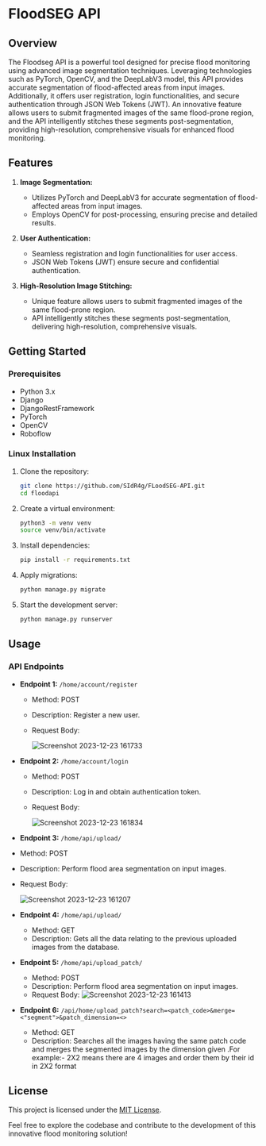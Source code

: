 # FloodSEG API

## Overview
The Floodseg API is a powerful tool designed for precise flood monitoring using advanced image segmentation techniques. Leveraging technologies such as PyTorch, OpenCV, and the DeepLabV3 model, this API provides accurate segmentation of flood-affected areas from input images. Additionally, it offers user registration, login functionalities, and secure authentication through JSON Web Tokens (JWT). An innovative feature allows users to submit fragmented images of the same flood-prone region, and the API intelligently stitches these segments post-segmentation, providing high-resolution, comprehensive visuals for enhanced flood monitoring.

## Features
1. **Image Segmentation:**
   - Utilizes PyTorch and DeepLabV3 for accurate segmentation of flood-affected areas from input images.
   - Employs OpenCV for post-processing, ensuring precise and detailed results.

2. **User Authentication:**
   - Seamless registration and login functionalities for user access.
   - JSON Web Tokens (JWT) ensure secure and confidential authentication.

3. **High-Resolution Image Stitching:**
   - Unique feature allows users to submit fragmented images of the same flood-prone region.
   - API intelligently stitches these segments post-segmentation, delivering high-resolution, comprehensive visuals.

## Getting Started

### Prerequisites
- Python 3.x
- Django
- DjangoRestFramework
- PyTorch
- OpenCV
- Roboflow
  
### Linux Installation
1. Clone the repository:
   ```bash
   git clone https://github.com/SIdR4g/FLoodSEG-API.git
   cd floodapi
   ```
   
2. Create a virtual environment:
   ```bash
   python3 -m venv venv
   source venv/bin/activate
   ```
   
3. Install dependencies:
   ```bash
   pip install -r requirements.txt
   ```

4. Apply migrations:
   ```bash
   python manage.py migrate
   ```

5. Start the development server:
   ```bash
   python manage.py runserver
   ```

## Usage

### API Endpoints

- **Endpoint 1:** `/home/account/register`
  - Method: POST
  - Description: Register a new user.
  - Request Body: 

      ![Screenshot 2023-12-23 161733](https://github.com/SIdR4g/FLoodSEG-API/assets/78850085/e75e9b65-0356-4551-9dbf-0c3b39e035b3)


- **Endpoint 2:** `/home/account/login`
  - Method: POST
  - Description: Log in and obtain authentication token.
  - Request Body: 
  
      ![Screenshot 2023-12-23 161834](https://github.com/SIdR4g/FLoodSEG-API/assets/78850085/d06dadb7-d822-4fdf-91e2-c15595150aea)

-  **Endpoint 3:** `/home/api/upload/`
  - Method: POST
  - Description: Perform flood area segmentation on input images.
  - Request Body:
    
    ![Screenshot 2023-12-23 161207](https://github.com/SIdR4g/FLoodSEG-API/assets/78850085/fc33806f-90ba-42b1-a3ad-396e5c0c8145)

- **Endpoint 4:** `/home/api/upload/`
  - Method: GET
  - Description: Gets all the data relating to the previous uploaded images from the database.

- **Endpoint 5:** `/home/api/upload_patch/`
  - Method: POST
  - Description: Perform flood area segmentation on input images.
  - Request Body:
    ![Screenshot 2023-12-23 161413](https://github.com/SIdR4g/FLoodSEG-API/assets/78850085/a58fdb40-d001-468b-b22c-0ed5cb4feb23)

- **Endpoint 6:** `/api/home/upload_patch?search=<patch_code>&merge=<"segment">&patch_dimension=<>`
  - Method: GET
  - Description: Searches all the images having the same patch code and merges the segmented images by the dimension given .For example:- 2X2 means there are 4 images and order them by their id in 2X2 format
  

## License
This project is licensed under the [MIT License](LICENSE).


Feel free to explore the codebase and contribute to the development of this innovative flood monitoring solution!
